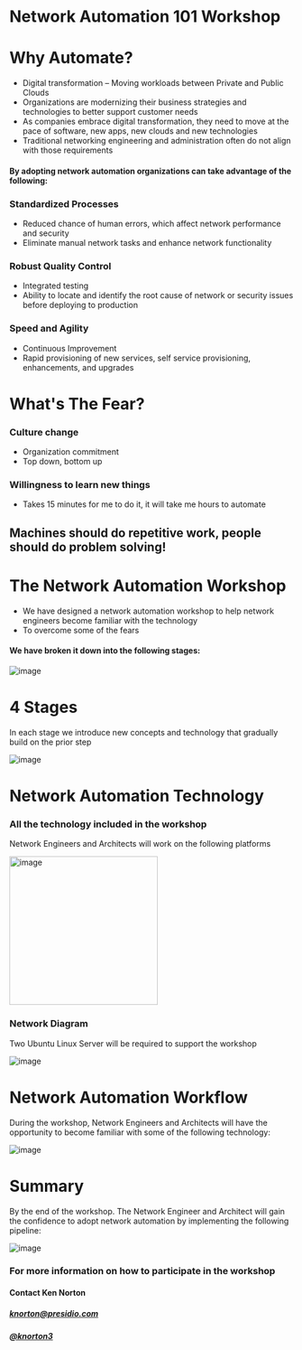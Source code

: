
# Network Automation 101 Workshop

# Why Automate?

* Digital transformation – Moving workloads between Private and Public Clouds
* Organizations are modernizing their business strategies and technologies to better support customer needs
* As companies embrace digital transformation, they need to move at the pace of software, new apps, new clouds and new technologies
* Traditional networking engineering and administration often do not align with those requirements

#### By adopting network automation organizations can take advantage of the following:

### Standardized Processes

* Reduced chance of human errors, which affect network performance and security
* Eliminate manual network tasks and enhance network functionality

### Robust Quality Control

*  Integrated testing
*  Ability to locate and identify the root cause of network or security issues before deploying to production
  
### Speed and Agility

*  Continuous Improvement
*  Rapid provisioning of new services, self service provisioning, enhancements, and upgrades

# What's The Fear?

### Culture change
*  Organization commitment
*  Top down, bottom up

### Willingness to learn new things
*  Takes 15 minutes for me to do it, it will take me hours to automate
  
## Machines should do repetitive work, people should do problem solving!

# The Network Automation Workshop

*  We have designed a network automation workshop to help network engineers become familiar with the technology
*  To overcome some of the fears

#### We have broken it down into the following stages:

![image](https://github.com/knorton3/network-automation/assets/96457860/b7b850ed-0f8d-4eec-a315-25271690e87b)

# 4 Stages

In each stage we introduce new concepts and technology that gradually build on the prior step

![image](https://github.com/knorton3/network-automation/assets/96457860/cdddb8db-957c-4e65-abbc-3872a9f80717)

# Network Automation Technology

### All the technology included in the workshop

Network Engineers and Architects will work on the following platforms  

<img width="263" alt="image" src="https://github.com/knorton3/network-automation/assets/96457860/f6837ab4-856b-4092-9c1d-adac401ca66a">

### Network Diagram

Two Ubuntu Linux Server will be required to support the workshop

![image](https://github.com/knorton3/network-automation/assets/96457860/1bafc55d-88fa-45cf-acbf-8623ed401a4c)

# Network Automation Workflow

During the workshop, Network Engineers and Architects will have the opportunity to become familiar with some of the following technology:

![image](https://github.com/knorton3/network-automation/assets/96457860/5f65b396-1aba-472b-a5f6-2a9e40f9563a)

# Summary

By the end of the workshop.  The Network Engineer and Architect will gain the confidence to adopt network automation by implementing the following pipeline:

![image](https://github.com/knorton3/network-automation/assets/96457860/e3099556-ba92-4a4e-a172-9a2bb43ce915)

### For more information on how to participate in the workshop 

#### Contact Ken Norton
##### <knorton@presidio.com>
##### [@knorton3](https://twitter.com/knorton3)
